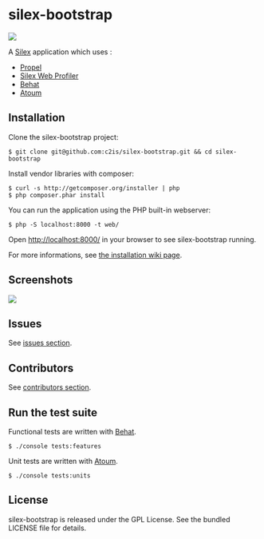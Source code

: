 silex-bootstrap
===============

![](https://api.travis-ci.org/c2is/silex-bootstrap.png)

A [Silex](http://silex.sensiolabs.org/) application which uses :
* [Propel](http://propelorm.org/)
* [Silex Web Profiler](http://fabien.potencier.org/article/66/debugging-silex-applications-just-got-funnier)
* [Behat](http://behat.org/)
* [Atoum](http://www.atoum.org/)

Installation
------------

Clone the silex-bootstrap project:
```shell
$ git clone git@github.com:c2is/silex-bootstrap.git && cd silex-bootstrap
```

Install vendor libraries with composer:
```shell
$ curl -s http://getcomposer.org/installer | php
$ php composer.phar install
```

You can run the application using the PHP built-in webserver:
```shell
$ php -S localhost:8000 -t web/
```
Open [http://localhost:8000/](http://localhost:8000/) in your browser to see silex-bootstrap running.

For more informations, see [the installation wiki page](https://github.com/c2is/silex-bootstrap/wiki/Installation).

Screenshots
-----------
![](https://raw.github.com/c2is/silex-bootstrap/master/doc/screenshot_1.png)

Issues
------
See [issues section](https://github.com/c2is/silex-bootstrap/issues).

Contributors
------
See [contributors section](https://github.com/c2is/silex-bootstrap/graphs/contributors).

Run the test suite
------
Functional tests are written with [Behat](http://behat.org/).
```shell
$ ./console tests:features
```
Unit tests are written with [Atoum](http://docs.atoum.org/).
```shell
$ ./console tests:units
```

License
-------

silex-bootstrap is released under the GPL License. See the bundled LICENSE file for details.
